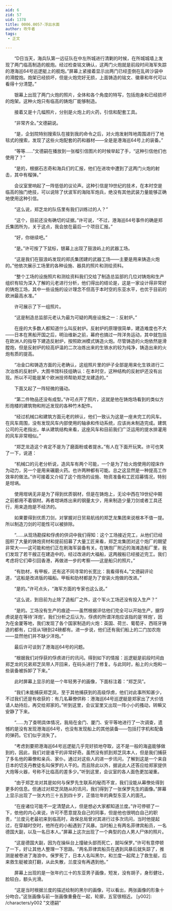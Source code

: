 ```yaml
---
aid: 6
zid: 57
uid: 1378
title: 0006.0057-浮出水面
author: 吹牛者
tags: 
 - 正文

---
```




　　“D日当天，海兵队第一远征队在中左所城进行清剿的时候，在所城城墙上发现了两门临高制造的舰炮。经过检查铭文确认，这两门火炮就是前段时间海军失踪的港海巡64号巡逻艇上的舰炮。”屏幕上紧接着显示出两门已经歪倒在乱砖沙袋中的滑膛炮。炮架已经损坏，但是火炮完好无损，上面铸造的铭文、徽章和年代可以看得十分清楚。”

　　银幕上出现了两门火炮的照片，全体和各个角度的特写，包括炮身和已经损坏的炮架。这种火炮只有临高的铸炮厂能够制造。

　　接着又是十几幅照片，分别是火炮上的火药，引信和配套工具。

　　“非常齐全。”文德嗣说。

　　“是，企划院特别搜索队在接到我的命令之后，对火炮发射阵地周围进行了地毯式的搜索，发现了这些火炮配套的药和器材——全是是港海巡64号上的装备。”

　　“等等……”文德嗣在播放到一张榴引信图片的时候举起了手，“这种引信他们也使用了？”

　　“是的，根据石志奇和海兵们的汇报，他们在进攻中遭到了这两门火炮的射击，其中有榴弹。”

　　会议室里响起了一阵低低的议论声。这种引信是19世纪的技术，在本时空是临高的独门绝技，可以说除了伏波军的海陆军炮兵，绝没有其他武装力量能够正确地使用这种引信。

　　“这么说，郑芝龙的队伍里有我们训练过的人？”

　　“这个，目前还没有确切的证据。”许可说，“不过，港海巡64号事件的确是郑氏集团所为，关于这点，我会放在最后一个项目汇报。”

　　“好，你继续吧。”

　　“是。”许可按了下鼠标，银幕上出现了鼓浪屿上的武器工场。

　　“这是我们在鼓浪屿发现的郑氏集团建的武器工场——主要是用来铸造火炮的。”他依次展示工场里的各种设施、器具的照片和测绘资料。

　　“整个工场的设施照片和测绘资料我们交给了制造总监部的几位对铸炮和生产组织有较为深入了解的元老进行分析，他们得出的结论是，这是一家设计得非常好的铸炮工场，其中一些设施的设计理念不但高于本时空的东亚水平，也优于目前的欧洲最高水准。”

　　许可展示了下一组照片。

　　“这是制造总监部元老认为最为可疑的两座设施之一：反射炉。”

　　在座的大多数人都知道什么叫反射炉。反射炉的原理很简单，建造难度也不大——日本在黑船开国之后，明治维新之前，幕府也搞过一阵洋务运动，其中就包括在欧洲人的指导下建造反射炉，按照欧洲模式铸造火炮。尽管铸造的火炮依然是滑膛炮，但是反射炉的较高炉温的二次冶炼出来的生铁水的较为纯净，铸造出来的火炮有质的提高。

　　“冶金口和铸造方面的元老确认，这组照片里的炉子全部是用来化生铁进行二次冶炼的反射炉，大图书馆科技组确认：在本时空，这种结构的反射炉还没有出现。所以不可能是某个欧洲技师帮助郑芝龙建造的。”

　　下面又起了一阵轻微的骚动。

　　“第二件物品还没有成型。”许可点开了照片，这就是他在铸炮场看到的类似方形炮楼的建筑物和附近发现的各种竹木配件。

　　“经过机械口和建筑方面元老的辨认，他们一致认为这是一座未完工的风车。在风车周围，没有发现风车内部使用的轴承和传动系统，应该尚未制造完成。建筑公司的元老指出，单从建筑结构来看，这座风车和目前我们广泛运用的提水排灌用的风车非常相似。”

　　“郑芝龙造这个肯定不是为了磨面粉或者提水。”有人在下面开玩笑。许可也笑了一下，说道：

　　“机械口的元老分析说，造风车有两个可能，一个是为了给火炮使用的镗床作为动力，另一个是用来碾磨火药。也许两种都有可能。总之这显然是一种提高工作效率的做法。”许可接着又介绍了这个炮场的设施、物资准备和工匠招募情况，特别是坩埚。

　　使用坩埚无非是为了得到优质钢材，但是在铸炮上，无论中西在19世纪中期之前都用不着钢材。再者坩埚炼出来的钢量太少，用来制造少量刀剑或者工具还行，用来造炮是不经济的。

　　如果要得到优质刀剑，对掌握对日贸易航线的郑芝龙集团来说根本不值一提。所以制造刀剑的可能性可以被排除。

　　“……从现场勘探和俘虏的供词中我们得知：这个工场接近完工，从他们已经囤积了大量的铸炮资材和提前招募了大量工匠来看，郑芝龙集团对这个炮厂的期望非常大——这可能和他们正在刷海军装备有关。在铸炮厂附近的海滩造船厂里，我们发现了若干艘正在建造中的，经过改进的大福船，这两艘船已经接近完工。我们考虑将它们牵引回香港，再做进一步的考察——这是船只的照片。”

　　“有肋材，有甲板，还有这不同寻常的长宽比：我看得有4。”文德嗣评论道，“这船是改进版的福船。甲板和肋材都是为了安装火炮做的改进。”

　　“是的。”许可点头，“海军方面的专家也这么说。”

　　“这么说，到目前为止除了造船厂之外，这个军火工场还没有投入生产？”

　　“是的。工场没有生产的痕迹——虽然根据评估他们完全可以开始生产。据俘虏说是在等待‘洋炮’。我们分析之后认为，俘虏的所谓洋炮应该指的是‘样炮’，因为在金厦等地，我们发现了各个国家制造的火炮：英国、荷兰、葡萄牙、西班牙铸造的都有，口径从1磅到24磅都有。进一步说，他们还有我们船上的二门加农炮——显然他们并不缺少洋炮。”

　　最后许可谈到了港海巡64号的问题。

　　“根据我们对俘获的俘虏进行的讯问。得到如下的情报：巡逻艇是前段时间由郑芝龙的兄弟郑芝凤带人开回来，在码头进行了修复。与此同时，船上的火炮和一些装备被拆卸了下来。”

　　此时屏幕上显示的是一个年轻男子的画像，下面标注着：“郑芝凤”。

　　“我们未能捕获郑芝凤，至于其他捕获到的高级俘虏，他们对此事所知甚少，不过我们还是有收获的：有几名幕僚供称：港海巡64号巡逻艇是郑家出了大价钱请人劫持后，再交给郑家的。”听到这里，会议室里又出现一阵小小的搔动，转瞬又安静了下来。

　　“……为了查明具体情况，我局在金门、厦门、安平等地进行了一次调查，遗憾的是没有发现港海巡64号，也没有发现船上的其他装备——包括打字机和配备的弹药。它们似乎消失了。

　　“考虑到要把港海巡64号巡逻艇几乎完好损地夺取，这不是一般的海盗能够做到的，因此，我们对是谁干的非常好奇。虽然没有抓到郑芝凤本人，但是我们捕获了多名他的幕僚和亲兵、家仆。通过对这些人的进一步讯问，了解到这是一个来自日本的切支丹教徒名叫保罗的人干的。而且除此以外，据说此人还答应给郑家提供大炮等火器，号称不比临高的差多少。”听到这里，会议室的各人面色更加凝重。

　　“由于郑芝龙对其是如何与保罗先生联系的秘而不宣，我们没能从幕僚处得到更多的信息。但通过对郑芝凤随从的讯问，我们得到了一张保罗先生的画像。”屏幕上显示出现了一张大约三十五到四十岁，正值壮年的典型东亚人的面孔。

　　“在座诸位可能不一定清楚此人，但是想必大家都知道兰度。”许可停顿了一下，依他的内心来说，许可不愿意提及自己的同事，但是他也很明白自己的职责，“兰度元老最初来到临高时，政保总局曾对其进行过多次讯问，当时他提起过，在穿越时空时，他所在的小船遇到了风暴。当时船上有两名菲律宾船员，一名德国大副，以及一名日本人。”屏幕上这次出现了一个典型的白人男人尸体的照片。

　　“这是德国大副，因为在操纵台上撞破头部而死亡，就叫保罗。”许可有意停顿了一下，好让其他人整理一下思路。“两名菲律宾船员在遇到风暴后就失踪了，推测是被卷进了海浪中。保罗死了，日本人名叫黑尔，和兰度一起爬上了救生艇，后来救生艇被浪打翻，从此失散，兰度没有再遇到他。”

　　屏幕上出现的是一张年约三十的东亚男子画像，短发，没有胡子，身形健壮，脸较白，额头光滑。

　　“这是当时根据兰度的描述绘制的黑尔的画像，可以看出，两张画像的形象十分吻合。”这张画像与前一张画像重叠在一起，轮廓，五官很相近。
[y002]: /characters/y002 "文德嗣"


